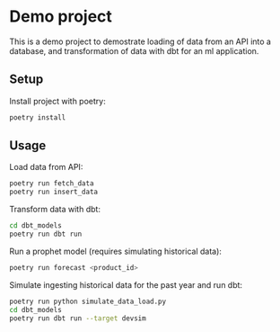 # Demo project

This is a demo project to demostrate loading of data from an API into a database,
and transformation of data with dbt for an ml application.

## Setup

Install project with poetry:

```bash
poetry install
```

## Usage

Load data from API:

```bash
poetry run fetch_data
poetry run insert_data
```

Transform data with dbt:

```bash
cd dbt_models
poetry run dbt run
```

Run a prophet model (requires simulating historical data):

```bash
poetry run forecast <product_id>
```

Simulate ingesting historical data for the past year and run dbt:

```bash
poetry run python simulate_data_load.py
cd dbt_models
poetry run dbt run --target devsim
```
